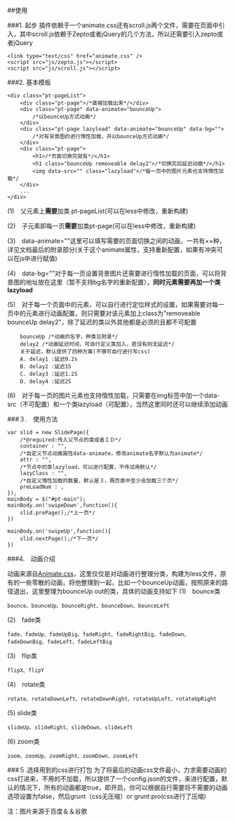##使用

###1. 起步
插件依赖于一个animate.css还有scroll.js两个文件，需要在页面中引入，其中scroll.js依赖于Zepto或者jQuery的几个方法，所以还需要引入zepto或者jQuery

    <link type="text/css" href="animate.css" /> 
    <script src="js/zepto.js"></script>
    <script src="js/scroll.js"></script>

###2. 基本模板

    <div class="pt-pageList">
		<div class="pt-page">/*直接加载出来*/</div>
		<div class="pt-page" data-animate="bounceUp">
		    /*以bounceUp方式动画*/
		</div>
		<div class="pt-page lazyload" data-animate="bounceUp" data-bg="">
		    /*对有背景图的进行惰性加载，并以bounceUp方式动画*/
		</div>
		<div class="pt-page">
		    <h1>/*页面切换完就有*/</h1>
			<h1 class="bounceUp removeable delay2">/*切换完后延迟动画*/</h1>
			<img data-src="" class="lazyload">/*每一页中的图片元素也支持惰性加载*/
		</div>
		...
	</div>

(1)　父元素上**需要**加类.pt-pageList(可以在less中修改，重新构建)

(2)　子元素即每一页**需要**加类pt-page(可以在less中修改，重新构建)

(3)　data-animate=""这里可以填写需要的页面切换之间的动画，一共有××种，详见文档最后的附录部分(关于这个animate属性，支持重新配置，如果有冲突可以在js中进行赋值)

(4)　data-bg=""对于每一页设置背景图片还需要进行惰性加载的页面，可以将背景图的地址放在这里（暂不支持bg名字的重新配置），**同时元素需要再加一个类lazyload**

(5)　对于每一个页面中的元素，可以自行进行定位样式的设置，如果需要对每一页中的元素进行动画配置，则只需要对该元素加上class为"removeable　bounceUp delay2"，除了延迟的类以外其他都是必须的且都不可配置
        
        bounceUp /*动画的名字，种类见附录*/
        delay2 /*动画延迟时间，可自行定义类加入，若没有则无延迟*/
        关于延迟，默认提供了四种方案(不够可自行进行写css)
        A. delay1 :延迟0.2s
        B. delay2 :延迟1S
        C. delay3 :延迟1.2S
        D. delay4 :延迟2S
(6)　对于每一页的图片元素也支持惰性加载，只需要在img标签中加一个data-src（不可配置）和一个类lazyload（可配置），当然这里同时还可以继续添加动画


###３.　使用方法

    var slid = new SlidePage({
        /*@required:传入父节点的类或者ＩＤ*/
		container : "",
		/*自定义节点动画属性data-animate，修改animate名字默认为animate*/
		attr : "",
		/*节点中的类lazyload，可以进行配置，不传试用默认*/
		lazyClass : "",
		/*自定义惰性加载的数量，默认是３，既页面中至少会加载三个页*/
		preLoadNum : ,
	}),
    mainBody = $("#pt-main");
    mainBody.on('swipeDown',function(){
		slid.prePage();/*上一页*/
	})

	mainBody.on('swipeUp',function(){
		slid.nextPage();/*下一页*/
	})

###4.　动画介绍

动画来源自[Animate.css](https://github.com/daneden/animate.css)，这里仅仅是对动画进行整理分类，构建为less文件，原有的一些零散的动画，将他整理到一起，比如一个bounceUp动画，按照原来的路径退出，这里整理为bounceUp out的类，具体的动画支持如下
(1)　bounce类

    bounce、bounceUp、bounceRight、bounceDown、bounceLeft
(2)　fade类

    fade、fadeUp、fadeUpBig、fadeRight、fadeRightBig、fadeDown、fadeDownBig、fadeLeft、fadeLeftBig
(3)　flip类

    flipX、flipY
(4)　rotate类

    rotate、rotateDownLeft、rotateDownRight、rotateUpLeft、rotateUpRight
(5) slide类

    slideUp、slideRight、slideDown、slideLeft
(6) zoom类

    zoom、zoomUp、zoomRight、zoomDown、zoomLeft


###５.选择用到的css进行打包
为了将最后的动画css文件最小，力求需要动画的css打进来，不用的不加载，所以提供了一个config.json的文件，来进行配置，默认的情况下，所有的动画都是true，即开启，你可以根据自行需要将不需要的动画选项设置为false，然后grunt（css无压缩）or grunt:pro(css进行了压缩)

注：图片来源于百度＆＆谷歌